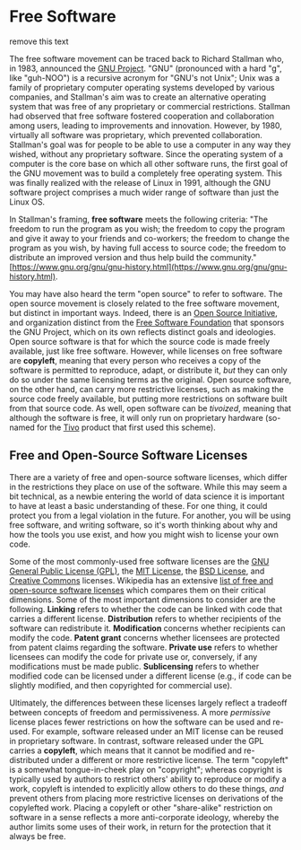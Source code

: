 # Free Software

remove this text

The free software movement can be traced back to Richard Stallman who, in 1983, announced the [GNU Project](https://www.gnu.org/). "GNU" (pronounced with a hard "g", like "guh-NOO") is a recursive acronym for "GNU's not Unix"; Unix was a family of proprietary computer operating systems developed by various companies, and Stallman's aim was to create an alternative operating system that was free of any proprietary or commercial restrictions. Stallman had observed that free software fostered cooperation and  collaboration among users, leading to improvements and innovation. However, by 1980, virtually all software was proprietary, which prevented collaboration. Stallman's goal was for people to be able to use a computer in any way they wished, without any proprietary software. Since the operating system of a computer is the core base on which all other software runs, the first goal of the GNU movement was to build a completely free operating system. This was finally realized with the release of Linux in 1991, although the GNU software project comprises a much wider range of software than just the Linux OS.

In Stallman's framing, **free software** meets the following criteria: "The freedom to run the program as you wish; the freedom to copy the program and give it away to your friends and co-workers; the freedom to change the program as you wish, by having full access to source code; the freedom to distribute an improved version and thus help build the community." [https://www.gnu.org/gnu/gnu-history.html](https://www.gnu.org/gnu/gnu-history.html).

You may have also heard the term "open source" to refer to software. The open source movement is closely related to the free software movement, but distinct in important ways. Indeed, there is an [Open Source Initiative](https://opensource.org/), and organization distinct from the [Free Software Foundation](https://www.fsf.org/) that sponsors the GNU Project, which on its own reflects distinct goals and ideologies. Open source software is that for which the source code is made freely available, just like free software. However, while licenses on free software are **copyleft**, meaning that every person who receives a copy of the software is permitted to reproduce, adapt, or distribute it, *but* they can only do so under the same licensing terms as the original. Open source software, on the other hand, can carry more restrictive licenses, such as making the source code freely available, but putting more restrictions on software built from that source code. As well, open software can be *tivoized*, meaning that although the software is free, it will only run on proprietary hardware (so-named for the [Tivo](https://en.wikipedia.org/wiki/TiVo) product that first used this scheme).

## Free and Open-Source Software Licenses

There are a variety of free and open-source software licenses, which differ in the restrictions they place on use of the software. While this may seem a bit technical, as a newbie entering the world of data science it is important to have at least a basic understanding of these. For one thing, it could protect you from a legal violation in the future. For another, you will be using free software, and writing software, so it's worth thinking about why and how the tools you use exist, and how you might wish to license your own code.

Some of the most commonly-used free software licenses are the [GNU General Public License (GPL)](https://www.gnu.org/licenses/licenses.html), the [MIT License](https://opensource.org/licenses/MIT), the [BSD License](https://opensource.org/licenses/BSD-3-Clause), and [Creative Commons](https://creativecommons.org/) licenses. Wikipedia has an extensive [list of free and open-source software licenses](https://en.wikipedia.org/wiki/Comparison_of_free_and_open-source_software_licences) which compares them on their critical dimensions. Some of the most important dimensions to consider are the following. **Linking** refers to whether the code can be linked with code that carries a different license. **Distribution** refers to whether recipients of the software can redistribute it. **Modification** concerns whether recipients can modify the code. **Patent grant** concerns whether licensees are protected from patent claims regarding the software. **Private use** refers to whether licensees can modify the code for private use or, conversely, if any modifications must be made public. **Sublicensing** refers to whether modified code can be licensed under a different license (e.g., if code can be slightly modified, and then copyrighted for commercial use).

Ultimately, the differences between these licenses largely reflect a tradeoff between concepts of freedom and permissiveness. A more *permissive* license places fewer restrictions on how the software can be used and re-used. For example, software released under an MIT license can be reused in proprietary software. In contrast, software released under the GPL carries a **copyleft**, which means that it cannot be modified and re-distributed under a different or more restrictive license. The term "copyleft" is a somewhat tongue-in-cheek play on "copyright"; whereas copyright is typically used by authors to restrict others' ability to reproduce or modify a work, copyleft is intended to explicitly allow others to do these things, *and* prevent others from placing more restrictive licenses on derivations of the copylefted work. Placing a copyleft or other "share-alike" restriction on software in a sense reflects a more anti-corporate ideology, whereby the author limits some uses of their work, in return for the protection that it always be free.
